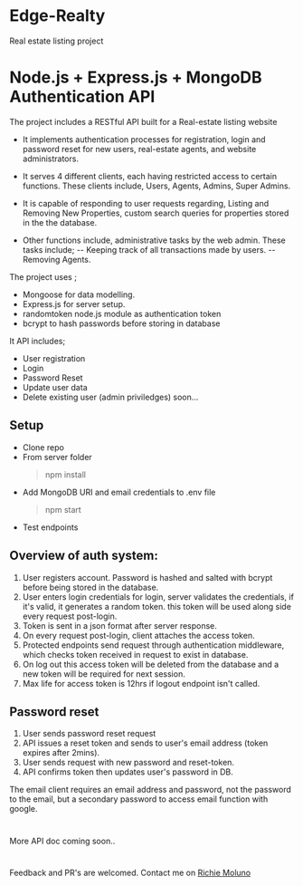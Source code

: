 # Edge-Realty
Real estate listing project
# Node.js + Express.js + MongoDB Authentication API

The project includes a RESTful API built for a Real-estate listing website

- It implements authentication processes for registration, login and password reset for new users, real-estate agents, and website administrators.

- It serves 4 different clients, each having restricted access to certain functions. These clients include, Users, Agents, Admins, Super Admins.

- It is capable of responding to user requests regarding, Listing and Removing New Properties, custom search queries for properties stored in the the database.

- Other functions include, administrative tasks by the web admin. These tasks include;
-- Keeping track of all transactions made by users.
-- Removing Agents.



The project uses ;

- Mongoose for data modelling.
- Express.js for server setup.
- randomtoken node.js module as authentication token
- bcrypt to hash passwords before storing in database

It API includes;

- User registration
- Login
- Password Reset
- Update user data
- Delete existing user (admin priviledges) soon...

## Setup

- Clone repo
- From server folder
  > npm install
- Add MongoDB URI and email credentials to .env file
  > npm start
- Test endpoints

## Overview of auth system:

1. User registers account. Password is hashed and salted with bcrypt before being stored in the database.
2. User enters login credentials for login, server validates the credentials, if it's valid, it generates a random token.
   this token will be used along side every request post-login.
3. Token is sent in a json format after server response.
4. On every request post-login, client attaches the access token.
5. Protected endpoints send request through authentication middleware, which checks token received in request to exist in database.
6. On log out this access token will be deleted from the database and a new token will be required for next session.
7. Max life for access token is 12hrs if logout endpoint isn't called.

## Password reset

1. User sends password reset request
2. API issues a reset token and sends to user's email address (token expires after 2mins).
3. User sends request with new password and reset-token.
4. API confirms token then updates user's password in DB.

The email client requires an email address and password, not the password to the email, but a secondary password to access email function with google.

#

More API doc coming soon..

#

Feedback and PR's are welcomed. Contact me on [Richie Moluno](https://twitter.com/MolunoRichie)



